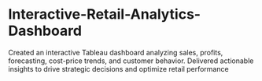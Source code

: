 # Interactive-Retail-Analytics-Dashboard
Created an interactive Tableau dashboard analyzing sales, profits, forecasting, cost-price trends, and customer behavior. Delivered actionable insights to drive strategic decisions and optimize retail performance

